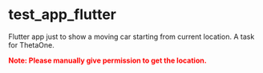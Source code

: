 # test_app_flutter
Flutter app just to show a moving car starting from current location. A task for ThetaOne.

<b style="color:red">Note: Please manually give permission to get the location.<b> 
